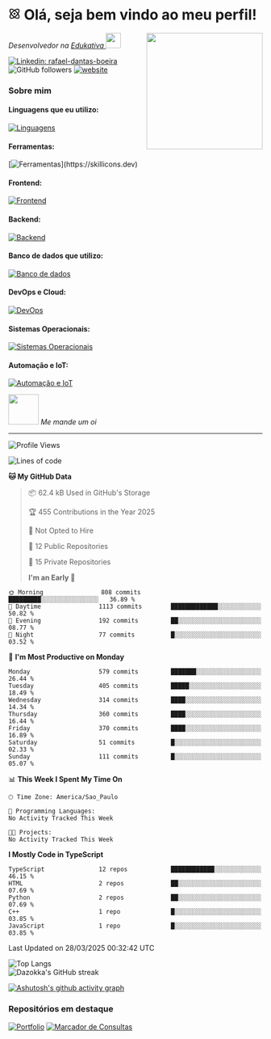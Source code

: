 # <svg xmlns="http://www.w3.org/2000/svg" width="24" height="24" viewBox="0 0 24 24" fill="none" stroke="currentColor" stroke-width="2" stroke-linecap="round" stroke-linejoin="round" class="lucide lucide-atom-icon lucide-atom"><circle cx="12" cy="12" r="1"/><path d="M20.2 20.2c2.04-2.03.02-7.36-4.5-11.9-4.54-4.52-9.87-6.54-11.9-4.5-2.04 2.03-.02 7.36 4.5 11.9 4.54 4.52 9.87 6.54 11.9 4.5Z"/><path d="M15.7 15.7c4.52-4.54 6.54-9.87 4.5-11.9-2.03-2.04-7.36-.02-11.9 4.5-4.52 4.54-6.54 9.87-4.5 11.9 2.03 2.04 7.36.02 11.9-4.5Z"/></svg> Olá, seja bem vindo ao meu perfil!</h2>
<img align='right' src="https://media.giphy.com/media/M9gbBd9nbDrOTu1Mqx/giphy.gif" width="230">
<p><em>Desenvolvedor na <a href="https://edukativa.com.br">Edukativa
</a><img src="https://media.giphy.com/media/WUlplcMpOCEmTGBtBW/giphy.gif" width="30"> 
</em></p>

[![Linkedin: rafael-dantas-boeira](https://img.shields.io/badge/Rafael-blue?style=flat-square&logo=Linkedin&logoColor=white&link=https://www.linkedin.com/in/anmol-p-singh/)](https://www.linkedin.com/in/rafael-dantas-boeira/)
![GitHub followers](https://img.shields.io/github/followers/Danzokka?label=Follow&style=social)
[![website](https://img.shields.io/badge/Website-46a2f1.svg?&style=flat-square&logo=Google-Chrome&logoColor=white&link=https://danzokka.com/)](https://danzokka.com/)

### Sobre mim

#### Linguagens que eu utilizo:

[![Linguagens](https://skillicons.dev/icons?i=js,ts,html,css,java,python,c)](https://skillicons.dev)

#### Ferramentas:

[![Ferramentas](https://skillicons.dev/icons?i=git,github,figma,vscode,postman,npm,)](https://skillicons.dev)

#### Frontend:

[![Frontend](https://skillicons.dev/icons?i=nodejs,next,react,tailwind,redux)](https://skillicons.dev)


#### Backend:

[![Backend](https://skillicons.dev/icons?i=nodejs,express,nest,prisma,jest)](https://skillicons.dev)

#### Banco de dados que utilizo:

[![Banco de dados](https://skillicons.dev/icons?i=mysql,mongodb,sqlite,postgresql,supabase,redis)](https://skillicons.dev)	

#### DevOps e Cloud:

[![DevOps](https://skillicons.dev/icons?i=docker,aws,ubuntu,bash,githubactions,vercel,nginx,linux)](https://skillicons.dev)

#### Sistemas Operacionais:

[![Sistemas Operacionais](https://skillicons.dev/icons?i=linux,windows,ubuntu,mint)](https://skillicons.dev)

#### Automação e IoT:

[![Automação e IoT](https://skillicons.dev/icons?i=arduino,raspberrypi)](https://skillicons.dev)


<img src="https://media.giphy.com/media/LnQjpWaON8nhr21vNW/giphy.gif" width="60"> <em> Me mande um oi</em>

---

<!--START_SECTION:waka-->

![Profile Views](http://img.shields.io/badge/Profile%20Views-1-blue)

![Lines of code](https://img.shields.io/badge/From%20Hello%20World%20I%27ve%20Written-11.4%20million%20lines%20of%20code-blue)

**🐱 My GitHub Data**

> 📦 62.4 kB Used in GitHub's Storage
>
> 🏆 455 Contributions in the Year 2025
>
> 🚫 Not Opted to Hire
>
> 📜 12 Public Repositories
>
> 🔑 15 Private Repositories
>
> **I'm an Early 🐤**

```text
🌞 Morning                808 commits         █████████░░░░░░░░░░░░░░░░   36.89 %
🌆 Daytime                1113 commits        █████████████░░░░░░░░░░░░   50.82 %
🌃 Evening                192 commits         ██░░░░░░░░░░░░░░░░░░░░░░░   08.77 %
🌙 Night                  77 commits          █░░░░░░░░░░░░░░░░░░░░░░░░   03.52 %
```

📅 **I'm Most Productive on Monday**

```text
Monday                   579 commits         ███████░░░░░░░░░░░░░░░░░░   26.44 %
Tuesday                  405 commits         █████░░░░░░░░░░░░░░░░░░░░   18.49 %
Wednesday                314 commits         ████░░░░░░░░░░░░░░░░░░░░░   14.34 %
Thursday                 360 commits         ████░░░░░░░░░░░░░░░░░░░░░   16.44 %
Friday                   370 commits         ████░░░░░░░░░░░░░░░░░░░░░   16.89 %
Saturday                 51 commits          █░░░░░░░░░░░░░░░░░░░░░░░░   02.33 %
Sunday                   111 commits         █░░░░░░░░░░░░░░░░░░░░░░░░   05.07 %
```

📊 **This Week I Spent My Time On**

```text
🕑︎ Time Zone: America/Sao_Paulo

💬 Programming Languages:
No Activity Tracked This Week

🐱‍💻 Projects:
No Activity Tracked This Week
```

**I Mostly Code in TypeScript**

```text
TypeScript               12 repos            ████████████░░░░░░░░░░░░░   46.15 %
HTML                     2 repos             ██░░░░░░░░░░░░░░░░░░░░░░░   07.69 %
Python                   2 repos             ██░░░░░░░░░░░░░░░░░░░░░░░   07.69 %
C++                      1 repo              █░░░░░░░░░░░░░░░░░░░░░░░░   03.85 %
JavaScript               1 repo              █░░░░░░░░░░░░░░░░░░░░░░░░   03.85 %
```

Last Updated on 28/03/2025 00:32:42 UTC

<!--END_SECTION:waka-->

![Top Langs](https://github-readme-stats.vercel.app/api/top-langs/?username=Danzokka&layout=donut&theme=github_dark_dimmed)  
![Dazokka's GitHub streak](https://github-readme-streak-stats.herokuapp.com/?user=Danzokka&theme=github_dark_dimmed&hide_border=true&date_format=j%20M%5B%20Y%5D)

[![Ashutosh's github activity graph](https://github-readme-activity-graph.vercel.app/graph?username=Danzokka&theme=react)](https://github.com/Danzokka)

### Repositórios em destaque

[![Portfolio](https://github-readme-stats.vercel.app/api/pin/?username=Danzokka&repo=Next-Portfolio&show_owner=true)](https://github.com/Danzokka/Next-Portfolio) [![Marcador de Consultas](https://github-readme-stats.vercel.app/api/pin/?username=Danzokka&repo=marcador-de-consultas&show_owner=true)](https://github.com/Danzokka/marcador-de-consultas)

